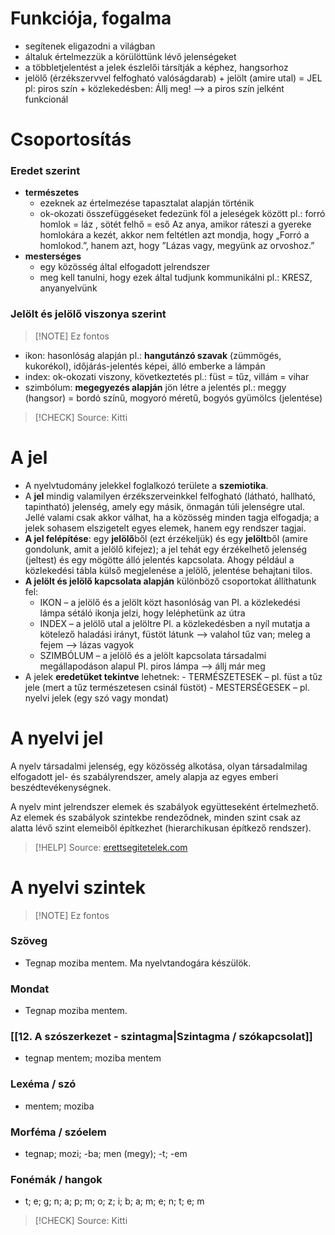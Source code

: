 # Funkciója, fogalma

- segítenek eligazodni a világban
- általuk értelmezzük a körülöttünk lévő jelenségeket
- a többletjelentést a jelek észlelői társítják a képhez, hangsorhoz
- jelölő (érzékszervvel felfogható valóságdarab) + jelölt (amire utal) = JEL
	pl: piros szín + közlekedésben: Állj meg! —> a piros szín jelként funkcionál

# Csoportosítás

### Eredet szerint

- **természetes**
	- ezeknek az értelmezése tapasztalat alapján történik
	- ok-okozati összefüggéseket fedezünk föl a jeleségek között
		pl.: forró homlok = láz , sötét felhő = eső 
		Az anya, amikor ráteszi a gyereke homlokára a kezét, akkor nem feltétlen azt mondja, hogy „Forró a homlokod.”, hanem azt, hogy ”Lázas vagy, megyünk az orvoshoz.”
- **mesterséges**
	- egy közösség által elfogadott jelrendszer
	- meg kell tanulni, hogy ezek által tudjunk kommunikálni
		pl.: KRESZ, anyanyelvünk

### Jelölt és jelölő viszonya szerint

> [!NOTE] Ez fontos

- ikon: hasonlóság alapján
	pl.: **hangutánzó szavak** (zümmögés, kukorékol), időjárás-jelentés képei, álló emberke a lámpán
- index: ok-okozati viszony, következtetés
	pl.: füst = tűz, villám = vihar 
- szimbólum: **megegyezés alapján** jön létre a jelentés
	pl.: meggy (hangsor) = bordó színű, mogyoró méretű, bogyós gyümölcs (jelentése)

> [!CHECK] Source: Kitti

# A jel

- A nyelvtudomány jelekkel foglalkozó területe a **szemiotika**.
- A **jel** mindig valamilyen érzékszerveinkkel felfogható (látható, hallható, tapintható) jelenség, amely egy másik, önmagán túli jelenségre utal. Jellé valami csak akkor válhat, ha a közösség minden tagja elfogadja; a jelek sohasem elszigetelt egyes elemek, hanem egy rendszer tagjai.
- **A jel felépítése**: egy **jelölő**ből (ezt érzékeljük) és egy **jelölt**ből (amire gondolunk, amit a jelölő kifejez); a jel tehát egy érzékelhető jelenség (jeltest) és egy mögötte álló jelentés kapcsolata. Ahogy például a közlekedési tábla külső megjelenése a jelölő, jelentése behajtani tilos.
- **A jelölt és jelölő kapcsolata alapján** különböző csoportokat állíthatunk fel:
	- IKON – a jelölő és a jelölt közt hasonlóság van
		Pl. a közlekedési lámpa sétáló ikonja jelzi, hogy leléphetünk az útra
	- INDEX – a jelölő utal a jelöltre
		Pl. a közlekedésben a nyíl mutatja a kötelező haladási irányt, füstöt látunk —> valahol tűz van; meleg a fejem —> lázas vagyok
	- SZIMBÓLUM – a jelölő és a jelölt kapcsolata társadalmi megállapodáson alapul
		Pl. piros lámpa —> állj már meg
- A jelek **eredetüket tekintve** lehetnek:
	- TERMÉSZETESEK – pl. füst a tűz jele (mert a tűz természetesen csinál füstöt)
	- MESTERSÉGESEK – pl. nyelvi jelek (egy szó vagy mondat)

# A nyelvi jel

A nyelv társadalmi jelenség, egy közösség alkotása, olyan társadalmilag elfogadott jel- és szabályrendszer, amely alapja az egyes emberi beszédtevékenységnek.

A nyelv mint jelrendszer elemek és szabályok együtteseként értelmezhető. Az elemek és szabályok szintekbe rendeződnek, minden szint csak az alatta lévő szint elemeiből építkezhet (hierarchikusan építkező rendszer).

> [!HELP] Source: [erettsegitetelek.com](https://erettsegitetelek.com/2021/01/a-nyelv-mint-jelrendszer/)

# A nyelvi szintek

> [!NOTE] Ez fontos

### Szöveg

- Tegnap moziba mentem. Ma nyelvtandogára készülök.

### Mondat

- Tegnap moziba mentem.

### [[12. A szószerkezet - szintagma|Szintagma / szókapcsolat]]

- tegnap mentem; moziba mentem

### Lexéma / szó

- mentem; moziba

### Morféma / szóelem

- tegnap; mozi; -ba; men (megy); -t; -em

### Fonémák / hangok

- t; e; g; n; a; p; m; o; z; i; b; a; m; e; n; t; e; m

> [!CHECK] Source: Kitti
